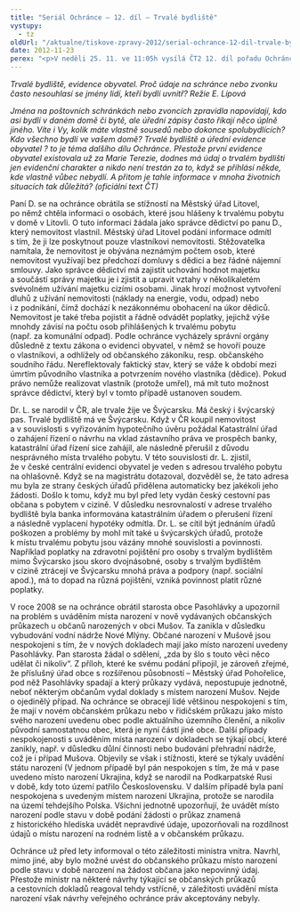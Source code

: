 ```yaml
---
title: "Seriál Ochránce – 12. díl – Trvalé bydliště"
vystupy:
  - tz
oldUrl: "/aktualne/tiskove-zpravy-2012/serial-ochrance-12-dil-trvale-bydliste"
date: 2012-11-23
perex: "<p>V neděli 25. 11. ve 11:05h vysílá ČT2 12. díl pořadu Ochránce, tentokrát o trvalém bydlišti a evidenci obyvatel. Reprízu dílu uvidíte na ČT2 v úterý 27. 11. v 9:00h.</p>"
---
```


<!-- imported from the old website -->

<p><em>Trvalé bydliště, evidence obyvatel. Proč údaje na schránce nebo zvonku často nesouhlasí se jmény lidí, kteří bydlí uvnitř? Režie E. Lípová</em></p><p><em>Jména na poštovních schránkách nebo zvoncích zpravidla napovídají, kdo asi bydlí v daném domě či bytě, ale úřední zápisy často říkají něco úplně jiného. Víte i Vy, kolik máte vlastně sousedů nebo dokonce spolubydlících? Kdo všechno bydlí ve vašem domě? Trvalé bydliště a úřední evidence obyvatel ? to je téma dalšího dílu Ochránce. Přestože první evidence obyvatel existovala už za Marie Terezie, dodnes má údaj o trvalém bydlišti jen evidenční charakter a nikdo není trestán za to, když se přihlásí někde, kde vlastně vůbec nebydlí. A přitom je tahle informace v mnoha životních situacích tak důležitá? (oficiální text ČT)</em></p><p>Paní D. se na ochránce obrátila se stížností na Městský úřad Litovel, po němž chtěla informaci o osobách, které jsou hlášeny k trvalému pobytu v domě v Litovli. O tuto informaci žádala jako správce dědictví po panu D., který nemovitost vlastnil. Městský úřad Litovel podání informace odmítl s tím, že ji lze poskytnout pouze vlastníkovi nemovitosti. Stěžovatelka namítala, že nemovitost je obývána neznámým počtem osob, které nemovitost využívají bez předchozí domluvy s dědici a bez řádné nájemní smlouvy. Jako správce dědictví má zajistit uchování hodnot majetku a součástí správy majetku je i zjistit a upravit vztahy v několikaletém svévolném užívání majetku cizími osobami. Jinak hrozí možnost vytvoření dluhů z užívání nemovitosti (náklady na energie, vodu, odpad) nebo i z podnikání, čímž dochází k nezákonnému obohacení na úkor dědiců. Nemovitost je také třeba pojistit a řádně odvádět poplatky, jejichž výše mnohdy závisí na počtu osob přihlášených k trvalému pobytu (např. za komunální odpad). Podle ochránce vycházely správní orgány důsledně z textu zákona o evidenci obyvatel, v němž se hovoří pouze o vlastníkovi, a odhlížely od občanského zákoníku, resp. občanského soudního řádu. Nereflektovaly faktický stav, který se váže k období mezi úmrtím původního vlastníka a potvrzením nového vlastníka (dědice). Pokud právo nemůže realizovat vlastník (protože umřel), má mít tuto možnost správce dědictví, který byl v tomto případě ustanoven soudem.</p><p>Dr. L. se narodil v ČR, ale trvale žije ve Švýcarsku. Má český i švýcarský pas. Trvalé bydliště má ve Švýcarsku. Když v ČR koupil nemovitost a v souvislosti s vyřizováním hypotečního úvěru požádal Katastrální úřad o zahájení řízení o návrhu na vklad zástavního práva ve prospěch banky, katastrální úřad řízení sice zahájil, ale následně přerušil z důvodu nesprávného místa trvalého pobytu. V této souvislosti dr. L. zjistil, že v české centrální evidenci obyvatel je veden s adresou trvalého pobytu na ohlašovně. Když se na magistrátu dotazoval, dozvěděl se, že tato adresa mu byla ze strany českých úřadů přidělena automaticky bez jakékoli jeho žádosti. Došlo k tomu, když mu byl před lety vydán český cestovní pas občana s pobytem v cizině. V důsledku nesrovnalostí v adrese trvalého bydliště byla banka informována katastrálním úřadem o přerušení řízení a následně vyplacení hypotéky odmítla. Dr. L. se cítil být jednáním úřadů poškozen a problémy by mohl mít také u švýcarských úřadů, protože k místu trvalému pobytu jsou vázány mnohé souvislosti a povinnosti. Například poplatky na zdravotní pojištění pro osoby s trvalým bydlištěm mimo Švýcarsko jsou skoro dvojnásobné, osoby s trvalým bydlištěm v cizině ztrácejí ve Švýcarsku mnohá práva a podpory (např. sociální apod.), má to dopad na různá pojištění, vzniká povinnost platit různé poplatky.</p><p>V roce 2008 se na ochránce obrátil starosta obce Pasohlávky a upozornil na problém s uváděním místa narození v nově vydávaných občanských průkazech u občanů narozených v obci Mušov. Ta zanikla v důsledku vybudování vodní nádrže Nové Mlýny. Občané narození v Mušově jsou nespokojeni s tím, že v nových dokladech mají jako místo narození uvedeny Pasohlávky. Pan starosta žádal o sdělení, „zda by šlo s touto věci něco udělat či nikoliv“. Z příloh, které ke svému podání připojil, je zároveň zřejmé, že příslušný úřad obce s rozšířenou působností – Městský úřad Pohořelice, pod něž Pasohlávky spadají a který průkazy vydává, nepostupuje jednotně, neboť některým občanům vydal doklady s místem narození Mušov. Nejde o ojedinělý případ. Na ochránce se obracejí lidé většinou nespokojeni s tím, že mají v novém občanském průkazu nebo v řidičském průkazu jako místo svého narození uvedenu obec podle aktuálního územního členění, a nikoliv původní samostatnou obec, která je nyní částí jiné obce. Další případy nespokojenosti s uváděním místa narození v dokladech se týkají obcí, které zanikly, např. v důsledku důlní činnosti nebo budování přehradní nádrže, což je i případ Mušova. Objevily se však i stížnosti, které se týkaly uvádění státu narození (V jednom případě byl pán nespokojen s tím, že má v pase uvedeno místo narození Ukrajina, když se narodil na Podkarpatské Rusi v době, kdy toto území patřilo Československu. V dalším případě byla paní nespokojena s uvedeným místem narození Ukrajina, protože se narodila na území tehdejšího Polska. Všichni jednotně upozorňují, že uvádět místo narození podle stavu v době podání žádosti o průkaz znamená z historického hlediska uvádět nepravdivé údaje, upozorňovali na rozdílnost údajů o místu narození na rodném listě a v občanském průkazu.</p><p>Ochránce už před lety informoval o této záležitosti ministra vnitra. Navrhl, mimo jiné, aby bylo možné uvést do občanského průkazu místo narození podle stavu v době narození na žádost občana jako nepovinný údaj. Přestože ministr na některé návrhy týkající se občanských průkazů a cestovních dokladů reagoval tehdy vstřícně, v záležitosti uvádění místa narození však návrhy veřejného ochránce práv akceptovány nebyly.</p>
